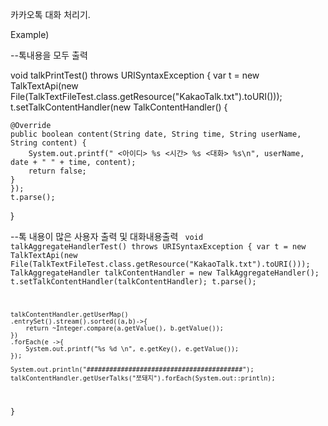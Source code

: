 카카오톡 대화 처리기.

Example)



--톡내용을 모두 출력

void talkPrintTest() throws URISyntaxException {
	var t = new TalkTextApi(new File(TalkTextFileTest.class.getResource("KakaoTalk.txt").toURI()));
	t.setTalkContentHandler(new TalkContentHandler() {

	@Override
	public boolean content(String date, String time, String userName, String content) {
		System.out.printf(" <아이디> %s <시간> %s <대화> %s\n", userName, date + " " + time, content);
		return false;
	}
	});
	t.parse();
}

--톡 내용이 많은 사용자 출력 및 대화내용출력
<code>
void talkAggregateHandlerTest() throws URISyntaxException 
{
	var t = new TalkTextApi(new File(TalkTextFileTest.class.getResource("KakaoTalk.txt").toURI()));
	TalkAggregateHandler talkContentHandler = new TalkAggregateHandler();
	t.setTalkContentHandler(talkContentHandler);
	t.parse();

	talkContentHandler.getUserMap()
	.entrySet().stream().sorted((a,b)->{
		return ~Integer.compare(a.getValue(), b.getValue());
	})
	.forEach(e ->{
		System.out.printf("%s %d \n", e.getKey(), e.getValue());
	});

	System.out.println("#########################################");
	talkContentHandler.getUserTalks("쪼돼지").forEach(System.out::println);
}
</code>
